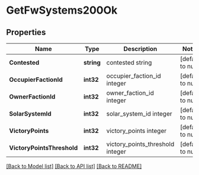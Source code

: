# GetFwSystems200Ok

## Properties
Name | Type | Description | Notes
------------ | ------------- | ------------- | -------------
**Contested** | **string** | contested string | [default to null]
**OccupierFactionId** | **int32** | occupier_faction_id integer | [default to null]
**OwnerFactionId** | **int32** | owner_faction_id integer | [default to null]
**SolarSystemId** | **int32** | solar_system_id integer | [default to null]
**VictoryPoints** | **int32** | victory_points integer | [default to null]
**VictoryPointsThreshold** | **int32** | victory_points_threshold integer | [default to null]

[[Back to Model list]](../README.md#documentation-for-models) [[Back to API list]](../README.md#documentation-for-api-endpoints) [[Back to README]](../README.md)



